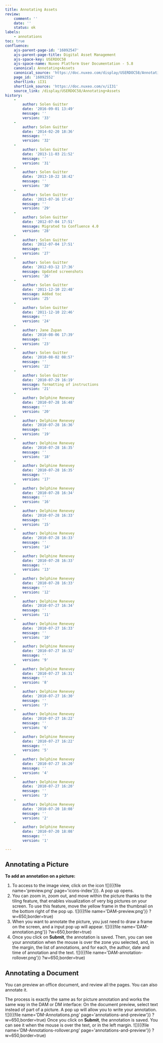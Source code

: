 ```yaml
---
title: Annotating Assets
review:
    comment: ''
    date: ''
    status: ok
labels:
    - annotations
toc: true
confluence:
    ajs-parent-page-id: '16092547'
    ajs-parent-page-title: Digital Asset Management
    ajs-space-key: USERDOC58
    ajs-space-name: Nuxeo Platform User Documentation - 5.8
    canonical: Annotating+Assets
    canonical_source: 'https://doc.nuxeo.com/display/USERDOC58/Annotating+Assets'
    page_id: '16092552'
    shortlink: iI31
    shortlink_source: 'https://doc.nuxeo.com/x/iI31'
    source_link: /display/USERDOC58/Annotating+Assets
history:
    - 
        author: Solen Guitter
        date: '2016-09-01 13:49'
        message: ''
        version: '33'
    - 
        author: Solen Guitter
        date: '2014-02-20 18:36'
        message: ''
        version: '32'
    - 
        author: Solen Guitter
        date: '2013-11-03 21:52'
        message: ''
        version: '31'
    - 
        author: Solen Guitter
        date: '2013-10-22 18:42'
        message: ''
        version: '30'
    - 
        author: Solen Guitter
        date: '2013-07-16 17:43'
        message: ''
        version: '29'
    - 
        author: Solen Guitter
        date: '2012-07-04 17:51'
        message: Migrated to Confluence 4.0
        version: '28'
    - 
        author: Solen Guitter
        date: '2012-07-04 17:51'
        message: ''
        version: '27'
    - 
        author: Solen Guitter
        date: '2012-03-12 17:36'
        message: Updated screenshots
        version: '26'
    - 
        author: Solen Guitter
        date: '2011-12-10 22:48'
        message: Added toc
        version: '25'
    - 
        author: Solen Guitter
        date: '2011-12-10 22:46'
        message: ''
        version: '24'
    - 
        author: Jane Zupan
        date: '2010-08-06 17:39'
        message: ''
        version: '23'
    - 
        author: Solen Guitter
        date: '2010-08-02 08:57'
        message: ''
        version: '22'
    - 
        author: Solen Guitter
        date: '2010-07-29 16:19'
        message: formatting of instructions
        version: '21'
    - 
        author: Delphine Renevey
        date: '2010-07-28 16:48'
        message: ''
        version: '20'
    - 
        author: Delphine Renevey
        date: '2010-07-28 16:36'
        message: ''
        version: '19'
    - 
        author: Delphine Renevey
        date: '2010-07-28 16:35'
        message: ''
        version: '18'
    - 
        author: Delphine Renevey
        date: '2010-07-28 16:35'
        message: ''
        version: '17'
    - 
        author: Delphine Renevey
        date: '2010-07-28 16:34'
        message: ''
        version: '16'
    - 
        author: Delphine Renevey
        date: '2010-07-28 16:33'
        message: ''
        version: '15'
    - 
        author: Delphine Renevey
        date: '2010-07-28 16:33'
        message: ''
        version: '14'
    - 
        author: Delphine Renevey
        date: '2010-07-28 16:33'
        message: ''
        version: '13'
    - 
        author: Delphine Renevey
        date: '2010-07-28 16:33'
        message: ''
        version: '12'
    - 
        author: Delphine Renevey
        date: '2010-07-27 16:34'
        message: ''
        version: '11'
    - 
        author: Delphine Renevey
        date: '2010-07-27 16:33'
        message: ''
        version: '10'
    - 
        author: Delphine Renevey
        date: '2010-07-27 16:32'
        message: ''
        version: '9'
    - 
        author: Delphine Renevey
        date: '2010-07-27 16:31'
        message: ''
        version: '8'
    - 
        author: Delphine Renevey
        date: '2010-07-27 16:30'
        message: ''
        version: '7'
    - 
        author: Delphine Renevey
        date: '2010-07-27 16:22'
        message: ''
        version: '6'
    - 
        author: Delphine Renevey
        date: '2010-07-27 16:22'
        message: ''
        version: '5'
    - 
        author: Delphine Renevey
        date: '2010-07-27 16:20'
        message: ''
        version: '4'
    - 
        author: Delphine Renevey
        date: '2010-07-27 16:20'
        message: ''
        version: '3'
    - 
        author: Delphine Renevey
        date: '2010-07-20 18:08'
        message: ''
        version: '2'
    - 
        author: Delphine Renevey
        date: '2010-07-20 18:08'
        message: ''
        version: '1'

---
```

## Annotating a Picture

**To add an annotation on a picture:**

1.  To access to the image view, click on the icon ![]({{file name='preview.png' page='icons-index'}}).
    A pop up opens.
2.  You can zoom in, zoom out, and move within the picture thanks to the tiling feature, that enables visualization of very big pictures on your screen. To use this feature, move the yellow frame in the thumbnail on the bottom right of the pop up.
    ![]({{file name='DAM-preview.png'}} ?w=650,border=true)
3.  When you want to annotate the picture, you just need to draw a frame on the screen, and a input pop up will appear.
    ![]({{file name='DAM-annotation.png'}} ?w=650,border=true)
4.  Once you click on **Submit**, the annotation is saved.
    Then, you can see your annotation when the mouse is over the zone you selected, and, in the margin, the list of annotations, and for each, the author, date and time of annotation and the text.
    ![]({{file name='DAM-annotation-rollover.png'}} ?w=650,border=true)

## Annotating a Document

You can preview an office document, and review all the pages. You can also annotate it.

The process is exactly the same as for picture annotation and works the same way in the DAM or DM interface: On the document preview, select text instead of part of a picture. A pop up will allow you to write your annotation.
![]({{file name='DM-Annotations.png' page='annotations-and-preview'}} ?w=650,border=true)
Once you click on **Submit**, the annotation is saved.
You can see it when the mouse is over the text, or in the left margin.
![]({{file name='DM-Annotations-rollover.png' page='annotations-and-preview'}} ?w=650,border=true)

&nbsp;